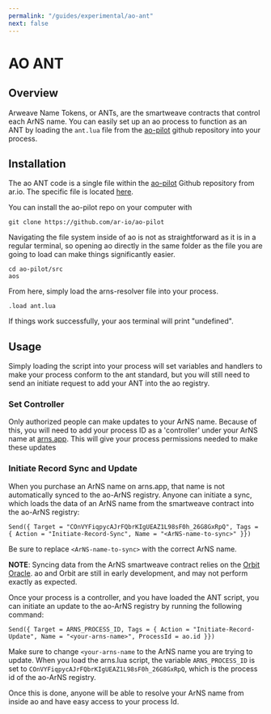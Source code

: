 ```yaml
---
permalink: "/guides/experimental/ao-ant"
next: false
---
```


# AO ANT

## Overview

Arweave Name Tokens, or ANTs, are the smartweave contracts that control each ArNS name. You can easily set up an ao process to function as an ANT by loading the `ant.lua` file from the [ao-pilot](https://github.com/ar-io/ao-pilot) github repository into your process.

## Installation

The ao ANT code is a single file within the [ao-pilot](https://github.com/ar-io/ao-pilot) Github repository from ar.io. The specific file is located [here](https://github.com/ar-io/ao-pilot/blob/main/src/ant.lua).

You can install the ao-pilot repo on your computer with 

`git clone https://github.com/ar-io/ao-pilot`

Navigating the file system inside of ao is not as straightforward as it is in a regular terminal, so opening ao directly in the same folder as the file you are going to load can make things significantly easier.

```
cd ao-pilot/src
aos
```
From here, simply load the arns-resolver file into your process.

`.load ant.lua`

If things work successfully, your aos terminal will print "undefined".

## Usage

Simply loading the script into your process will set variables and handlers to make your process conform to the ant standard, but you will still need to send an initiate request to add your ANT into the ao registry.

### Set Controller

Only authorized people can make updates to your ArNS name. Because of this, you will need to add your process ID as a 'controller' under your ArNS name at [arns.app](https://arns.app). This will give your process permissions needed to make these updates

### Initiate Record Sync and Update

When you purchase an ArNS name on arns.app, that name is not automatically synced to the ao-ArNS registry. Anyone can initiate a sync, which loads the data of an ArNS name from the smartweave contract into the ao-ArNS registry:

```shell
Send({ Target = "COnVYFiqpycAJrFQbrKIgUEAZ1L98sF0h_26G8GxRpQ", Tags = { Action = "Initiate-Record-Sync", Name = "<ArNS-name-to-sync>" }})
```

Be sure to replace `<ArNS-name-to-sync>` with the correct ArNS name. 

**NOTE**: Syncing data from the ArNS smartweave contract relies on the [Orbit Oracle](https://0rbit.co/). ao and Orbit are still in early development, and may not perform exactly as expected.

Once your process is a controller, and you have loaded the ANT script, you can initiate an update to the ao-ArNS registry by running the following command:

```shell
Send({ Target = ARNS_PROCESS_ID, Tags = { Action = "Initiate-Record-Update", Name = "<your-arns-name>", ProcessId = ao.id }})
```

Make sure to change `<your-arns-name` to the ArNS name you are trying to update. When you load the arns.lua script, the variable `ARNS_PROCESS_ID` is set to `COnVYFiqpycAJrFQbrKIgUEAZ1L98sF0h_26G8GxRpQ`, which is the process id of the ao-ArNS registry.

Once this is done, anyone will be able to resolve your ArNS name from inside ao and have easy access to your process Id.